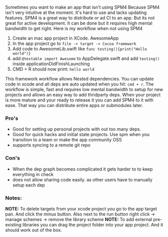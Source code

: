 Sometimes you want to make an app that isn't using SPM4 <!--more--> Because SPM4 isn't very intuitive at the moment. It's hard to use and lacks updating features. SPM4 is a great way to distribute or ad CI to an app. But its not great for active development. It can be done but it requires high mental bandwidth to get right. Here is my workflow when not using SPM4

1. Create an mac app project in XCode. AwesomeApp
2. In the app project go to `file -> target -> Cocoa framework`
3. Add code to AwesomeLib.swift like `func testing(){print("Hello world")}`
4. add `@testable import Awesome` to AppDelegate.swift and add `testing()` inside applicationDidFinishLaunching
5. CMD + R should now print: `hello world`

This framework workflow allows Nested dependencies. You can update code in xcode and all deps are auto updated when you hit: `cmd + r`. The workflow is simple, fast and requires low mental bandwidth to setup for new projects and allows an easy way to add thridparty deps. When your project is more mature and your ready to release it you can add SPM4 to it with ease. That way you can distribute entire apps or submodules later.


### Pro's
- Good for setting up personal projects with out too many deps.
- Good for quick hacks and initial state projects. Use spm when you transition to a team or make the app community OSS
- supports syncing to a remote git repo

### Con's
- When the dep graph becomes complicated it gets harder to to keep everything in check
- does not allow sharing code easily. as other users have to manually setup each dep


### Notes:
**NOTE:** To delete targets from your xcode project you go to the app target pan. And click the minus button. Also next to the run button right click -> manage schemes -> remove the library scheme
**NOTE:** To add external pre-existing libraries you can drag the project folder into your app project. And it should work out of the box.
